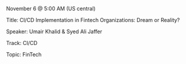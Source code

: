 November 6 @ 5:00 AM (US central)

Title: CI/CD Implementation in Fintech Organizations: Dream or Reality?

Speaker: Umair Khalid & Syed Ali Jaffer

Track: CI/CD

Topic: FinTech


